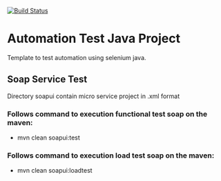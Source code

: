 [![Build Status](https://img.shields.io/travis/diamaral/automacao/BRANCH.svg)](https://img.shields.io/travis/diamaral/automacao)

# Automation Test Java Project

Template to test automation using selenium java. 

## Soap Service Test

Directory soapui contain micro service project in .xml format

### Follows command to execution functional test soap on the maven:

- mvn clean soapui:test

### Follows command to execution load test soap on the maven:

- mvn clean soapui:loadtest
